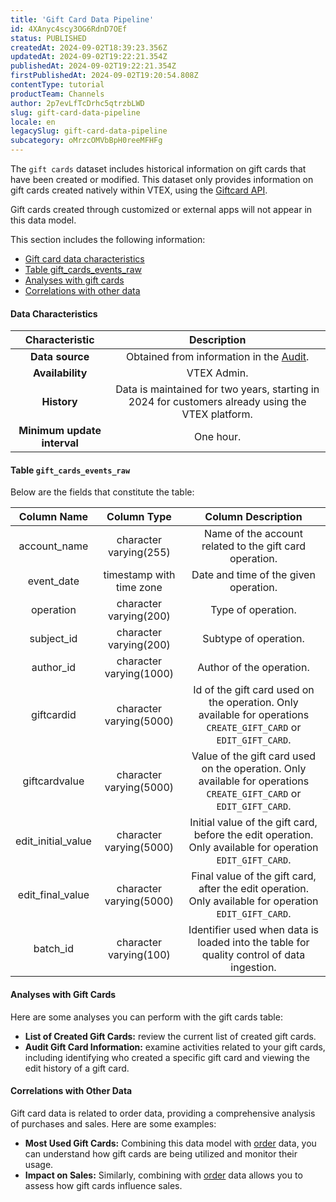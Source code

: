 ```yaml
---
title: 'Gift Card Data Pipeline'
id: 4XAnyc4scy3OG6RdnD7OEf
status: PUBLISHED
createdAt: 2024-09-02T18:39:23.356Z
updatedAt: 2024-09-02T19:22:21.354Z
publishedAt: 2024-09-02T19:22:21.354Z
firstPublishedAt: 2024-09-02T19:20:54.808Z
contentType: tutorial
productTeam: Channels
author: 2p7evLfTcDrhc5qtrzbLWD
slug: gift-card-data-pipeline
locale: en
legacySlug: gift-card-data-pipeline
subcategory: oMrzcOMVbBpH0reeMFHFg
---
```


The `gift cards` dataset includes historical information on gift cards that have been created or modified. This dataset only provides information on gift cards created natively within VTEX, using the [Giftcard API](https://developers.vtex.com/docs/api-reference/giftcard-api).

<div class="alert alert-warning"> 
Gift cards created through customized or external apps will not appear in this data model.
</div>

This section includes the following information:

- [Gift card data characteristics](#gift-card-data-characteristics)  
- [Table gift_cards_events_raw](#table-gift-cards-events-raw)  
- [Analyses with gift cards](#analyses-with-gift-cards)  
- [Correlations with other data](#correlations-with-other-data)  

#### Data Characteristics

| **Characteristic** | **Description** |
|:---:|:---:|
| **Data source** | Obtained from information in the [Audit](https://help.vtex.com/pt/tutorial/searching-for-events-on-audit--5RXf9WJ5YLFBcS8q8KcxTA). |
| **Availability** | VTEX Admin. |
| **History** | Data is maintained for two years, starting in 2024 for customers already using the VTEX platform. |
| **Minimum update interval** | One hour. |

#### Table `gift_cards_events_raw`

Below are the fields that constitute the table:  

| **Column Name** | **Column Type** | **Column Description** |
|:---:|:---:|:---:|
| account_name | character varying(255) | Name of the account related to the gift card operation. |
| event_date | timestamp with time zone | Date and time of the given operation. |
| operation | character varying(200) | Type of operation. |
| subject_id | character varying(200) | Subtype of operation. |
| author_id | character varying(1000) | Author of the operation. |
| giftcardid | character varying(5000) | Id of the gift card used on the operation. Only available for operations `CREATE_GIFT_CARD` or `EDIT_GIFT_CARD`. |
| giftcardvalue | character varying(5000) | Value of the gift card used on the operation. Only available for operations `CREATE_GIFT_CARD` or `EDIT_GIFT_CARD`. |
| edit_initial_value | character varying(5000) | Initial value of the gift card, before the edit operation. Only available for operation `EDIT_GIFT_CARD`. |
| edit_final_value | character varying(5000)	 | Final value of the gift card, after the edit operation. Only available for operation `EDIT_GIFT_CARD`. |
| batch_id | character varying(100) | Identifier used when data is loaded into the table for quality control of data ingestion. |

#### Analyses with Gift Cards

Here are some analyses you can perform with the gift cards table:  

- **List of Created Gift Cards:** review the current list of created gift cards.  
- **Audit Gift Card Information:** examine activities related to your gift cards, including identifying who created a specific gift card and viewing the edit history of a gift card.  

#### Correlations with Other Data

Gift card data is related to order data, providing a comprehensive analysis of purchases and sales. Here are some examples:  

- **Most Used Gift Cards:** Combining this data model with [order](https://help.vtex.com/pt/tutorial/precos-data-pipeline-beta--3NMGJ8dtv73Bwvo9PSz1fz) data, you can understand how gift cards are being utilized and monitor their usage.  
- **Impact on Sales:** Similarly, combining with [order](https://help.vtex.com/pt/tutorial/precos-data-pipeline-beta--3NMGJ8dtv73Bwvo9PSz1fz) data allows you to assess how gift cards influence sales.  

